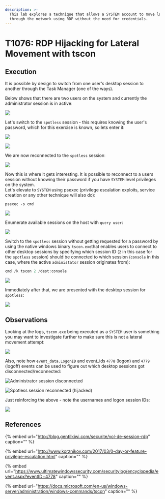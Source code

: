 ```yaml
---
description: >-
  This lab explores a technique that allows a SYSTEM account to move laterally
  through the network using RDP without the need for credentials.
---
```


# T1076: RDP Hijacking for Lateral Movement with tscon

## Execution

It is possible by design to switch from one user's desktop session to another through the Task Manager \(one of the ways\).

Below shows that there are two users on the system and currently the administrator session is in active:

![](../../.gitbook/assets/rdp-admin.png)

Let's switch to the `spotless` session - this requires knowing the user's password, which for this exercise is known, so lets enter it:

![](../../.gitbook/assets/rdp-login.png)

![](../../.gitbook/assets/rdp-password.png)

We are now reconnected to the `spotless` session:

![](../../.gitbook/assets/rdp-spotless.png)

Now this is where it gets interesting. It is possible to reconnect to a users session without knowing their password if you have `SYSTEM` level privileges on the system.  
Let's elevate to `SYSTEM` using psexec \(privilege escalation exploits, service creation or any other technique will also do\):

```text
psexec -s cmd
```

![](../../.gitbook/assets/rdp-system.png)

Enumerate available sessions on the host with `query user`:

![](../../.gitbook/assets/rdp-sessions.png)

Switch to the `spotless` session without getting requested for a password by using the native windows binary `tscon.exe`that enables users to connect to other desktop sessions by specifying which session ID \(`2` in this case for the `spotless` session\) should be connected to which session \(`console` in this case, where the active `administator` session originates from\):

```csharp
cmd /k tscon 2 /dest:console
```

![](../../.gitbook/assets/rdp-hijack-no-password.png)

Immediately after that, we are presented with the desktop session for `spotless`:

![](../../.gitbook/assets/rdp-spotless-with-system.png)

## Observations

Looking at the logs, `tscon.exe` being executed as a `SYSTEM` user is something you may want to investigate further to make sure this is not a lateral movement attempt:

![](../../.gitbook/assets/rdp-logs%20%281%29.png)

Also, note how `event_data.LogonID` and event\_ids `4778` \(logon\) and `4779` \(logoff\) events can be used to figure out which desktop sessions got disconnected/reconnected:

![Administrator session disconnected](../../.gitbook/assets/rdp-session-disconnect.png)

![Spotless session reconnected \(hijacked\)](../../.gitbook/assets/rdp-session-reconnect.png)

Just reinforcing the above - note the usernames and logon session IDs:

![](../../.gitbook/assets/rdp-logon-sessions.png)

## References

{% embed url="http://blog.gentilkiwi.com/securite/vol-de-session-rdp" caption="" %}

{% embed url="http://www.korznikov.com/2017/03/0-day-or-feature-privilege-escalation.html" caption="" %}

{% embed url="https://www.ultimatewindowssecurity.com/securitylog/encyclopedia/event.aspx?eventID=4778" caption="" %}

{% embed url="https://docs.microsoft.com/en-us/windows-server/administration/windows-commands/tscon" caption="" %}

